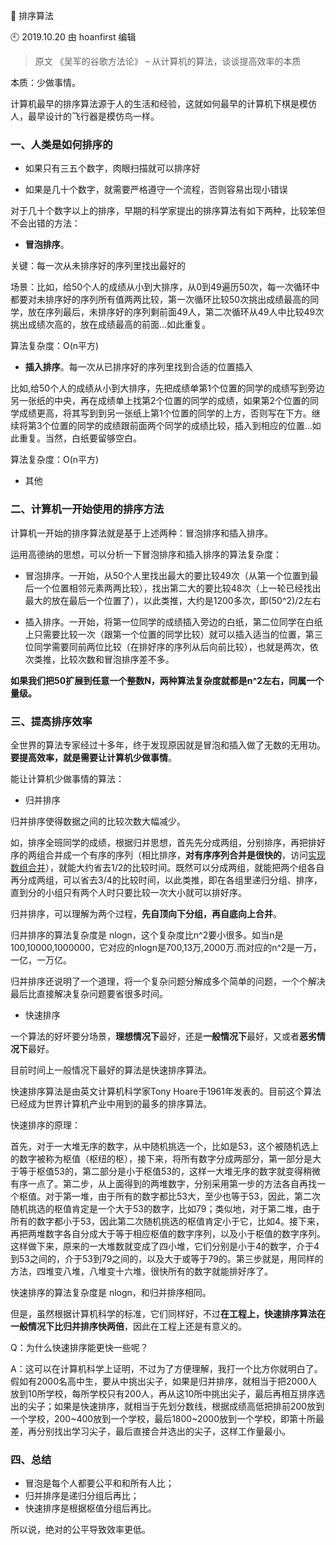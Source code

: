 🐾 排序算法

🕘 2019.10.20 由 hoanfirst 编辑

> 原文 《吴军的谷歌方法论》 – 从计算机的算法，谈谈提高效率的本质

本质：少做事情。

计算机最早的排序算法源于人的生活和经验，这就如何最早的计算机下棋是模仿人，最早设计的飞行器是模仿鸟一样。

### 一、人类是如何排序的

- 如果只有三五个数字，肉眼扫描就可以排序好

- 如果是几十个数字，就需要严格遵守一个流程，否则容易出现小错误

对于几十个数字以上的排序，早期的科学家提出的排序算法有如下两种，比较笨但不会出错的方法：

- **冒泡排序**。

关键：每一次从未排序好的序列里找出最好的

场景：比如，给50个人的成绩从小到大排序，从0到49遍历50次，每一次循环中都要对未排序好的序列所有值两两比较，第一次循环比较50次挑出成绩最高的同学，放在序列最后，未排序好的序列剩前面49人，第二次循环从49人中比较49次挑出成绩次高的，放在成绩最高的前面...如此重复。

算法复杂度：O(n平方)

- **插入排序**。每一次从已排序好的序列里找到合适的位置插入

比如,给50个人的成绩从小到大排序，先把成绩单第1个位置的同学的成绩写到旁边另一张纸的中央，再在成绩单上找第2个位置的同学的成绩，如果第2个位置的同学成绩更高，将其写到到另一张纸上第1个位置的同学的上方，否则写在下方。继续将第3个位置的同学的成绩跟前面两个同学的成绩比较，插入到相应的位置...如此重复。当然，白纸要留够空白。

算法复杂度：O(n平方)

- 其他



### 二、计算机一开始使用的排序方法

计算机一开始的排序算法就是基于上述两种：冒泡排序和插入排序。

运用高德纳的思想，可以分析一下冒泡排序和插入排序的算法复杂度：

- 冒泡排序。一开始，从50个人里找出最大的要比较49次（从第一个位置到最后一个位置相邻元素两两比较），找出第二大的要比较48次（上一轮已经找出最大的放在最后一个位置了），以此类推，大约是1200多次，即(50^2)/2左右

- 插入排序。一开始，将第一位同学的成绩插入旁边的白纸，第二位同学在白纸上只需要比较一次（跟第一个位置的同学比较）就可以插入适当的位置，第三位同学需要同前两位比较（在排好序的序列从后向前比较），也就是两次，依次类推，比较次数和冒泡排序差不多。

**如果我们把50扩展到任意一个整数N，两种算法复杂度就都是n^2左右，同属一个量级。**


### 三、提高排序效率

全世界的算法专家经过十多年，终于发现原因就是冒泡和插入做了无数的无用功。**要提高效率，就是需要让计算机少做事情**。

能让计算机少做事情的算法：

- 归并排序

归并排序使得数据之间的比较次数大幅减少。

如，排序全班同学的成绩，根据归并思想，首先先分成两组，分别排序，再把排好序的两组合并成一个有序的序列（相比排序，**对有序序列合并是很快的**，访问[实现数组合并](https://github.com/hoanFir/blogs/blob/master/前端学习/实现数组合并.md)），就能大约省去1/2的比较时间。既然可以分成两组，就能把两个组各自再分成两组，可以省去3/4的比较时间，以此类推，即在各组里递归分组、排序，直到分的小组只有两个人时只要比较一次大小就可以排好序。

归并排序，可以理解为两个过程，**先自顶向下分组，再自底向上合并**。

归并排序的算法复杂度是 nlogn，这个复杂度比n^2要小很多。如当n是100,10000,1000000，它对应的nlogn是700,13万,2000万.而对应的n^2是一万，一亿，一万亿。

归并排序还说明了一个道理，将一个复杂问题分解成多个简单的问题，一个个解决最后比直接解决复杂问题要省很多时间。

- 快速排序

一个算法的好坏要分场景，**理想情况下**最好，还是**一般情况下**最好，又或者**恶劣情况下**最好。

目前时间上一般情况下最好的算法是快速排序算法。

快速排序算法是由英文计算机科学家Tony Hoare于1961年发表的。目前这个算法已经成为世界计算机产业中用到的最多的排序算法。

快速排序的原理：

首先，对于一大堆无序的数字，从中随机挑选一个，比如是53，这个被随机选上的数字被称为枢值（枢纽的枢），接下来，将所有数字分成两部分，第一部分是大于等于枢值53的，第二部分是小于枢值53的，这样一大堆无序的数字就变得稍微有序一点了。第二步，从上面得到的两堆数字，分别采用第一步的方法各自再找一个枢值。对于第一堆，由于所有的数字都比53大，至少也等于53，因此，第二次随机挑选的枢值肯定是一个大于53的数字，比如79；类似地，对于第二堆，由于所有的数字都小于53，因此第二次随机挑选的枢值肯定小于它，比如4。接下来，再把两堆数字各自分成大于等于相应枢值的数字序列，以及小于枢值的数字序列。这样做下来，原来的一大堆数就变成了四小堆，它们分别是小于4的数字，介于4到53之间的，介于53到79之间的，以及大于或等于79的。第三步就是，用同样的方法，四堆变八堆，八堆变十六堆，很快所有的数字就能排好序了。

快速排序的算法复杂度是 nlogn，和归并排序相同。

但是，虽然根据计算机科学的标准，它们同样好，不过**在工程上，快速排序算法在一般情况下比归并排序快两倍**，因此在工程上还是有意义的。

Q：为什么快速排序能更快一些呢？

A：这可以在计算机科学上证明，不过为了方便理解，我打一个比方你就明白了。假如有2000名高中生，要从中挑出尖子，如果是归并排序，就相当于把2000人放到10所学校，每所学校只有200人，再从这10所中挑出尖子，最后再相互排序选出的尖子；如果是快速排序，就相当于先划分数线，根据成绩高低把排前200放到一个学校，200\~400放到一个学校，最后1800\~2000放到一个学校，即第十所最差，再分别找出学习尖子，最后直接合并选出的尖子，这样工作量最小。

### 四、总结

- 冒泡是每个人都要公平和和所有人比；
- 归并排序是递归分组后再比；
- 快速排序是根据枢值分组后再比。

所以说，绝对的公平导致效率更低。
